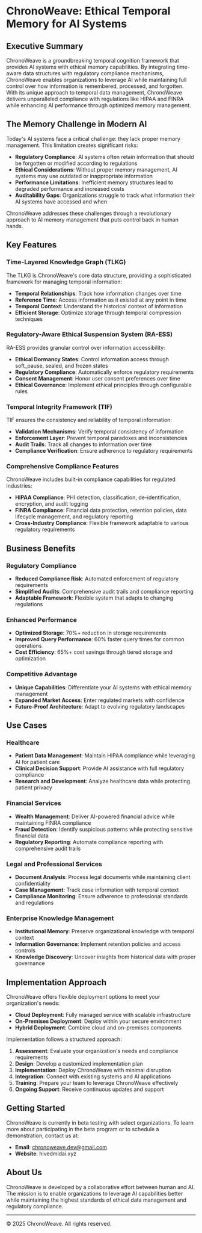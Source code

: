 # ChronoWeave: Ethical Temporal Memory for AI Systems

## Executive Summary

ChronoWeave is a groundbreaking temporal cognition framework that provides AI systems with ethical memory capabilities. By integrating time-aware data structures with regulatory compliance mechanisms, ChronoWeave enables organizations to leverage AI while maintaining full control over how information is remembered, processed, and forgotten. With its unique approach to temporal data management, ChronoWeave delivers unparalleled compliance with regulations like HIPAA and FINRA while enhancing AI performance through optimized memory management.

## The Memory Challenge in Modern AI

Today's AI systems face a critical challenge: they lack proper memory management. This limitation creates significant risks:

- **Regulatory Compliance**: AI systems often retain information that should be forgotten or modified according to regulations
- **Ethical Considerations**: Without proper memory management, AI systems may use outdated or inappropriate information
- **Performance Limitations**: Inefficient memory structures lead to degraded performance and increased costs
- **Auditability Gaps**: Organizations struggle to track what information their AI systems have accessed and when

ChronoWeave addresses these challenges through a revolutionary approach to AI memory management that puts control back in human hands.

## Key Features

### Time-Layered Knowledge Graph (TLKG)

The TLKG is ChronoWeave's core data structure, providing a sophisticated framework for managing temporal information:

- **Temporal Relationships**: Track how information changes over time
- **Reference Time**: Access information as it existed at any point in time
- **Temporal Context**: Understand the historical context of information
- **Efficient Storage**: Optimize storage through temporal compression techniques

### Regulatory-Aware Ethical Suspension System (RA-ESS)

RA-ESS provides granular control over information accessibility:

- **Ethical Dormancy States**: Control information access through soft_pause, sealed, and frozen states
- **Regulatory Compliance**: Automatically enforce regulatory requirements
- **Consent Management**: Honor user consent preferences over time
- **Ethical Governance**: Implement ethical principles through configurable rules

### Temporal Integrity Framework (TIF)

TIF ensures the consistency and reliability of temporal information:

- **Validation Mechanisms**: Verify temporal consistency of information
- **Enforcement Layer**: Prevent temporal paradoxes and inconsistencies
- **Audit Trails**: Track all changes to information over time
- **Compliance Verification**: Ensure adherence to regulatory requirements

### Comprehensive Compliance Features

ChronoWeave includes built-in compliance capabilities for regulated industries:

- **HIPAA Compliance**: PHI detection, classification, de-identification, encryption, and audit logging
- **FINRA Compliance**: Financial data protection, retention policies, data lifecycle management, and regulatory reporting
- **Cross-Industry Compliance**: Flexible framework adaptable to various regulatory requirements

## Business Benefits

### Regulatory Compliance

- **Reduced Compliance Risk**: Automated enforcement of regulatory requirements
- **Simplified Audits**: Comprehensive audit trails and compliance reporting
- **Adaptable Framework**: Flexible system that adapts to changing regulations

### Enhanced Performance

- **Optimized Storage**: 70%+ reduction in storage requirements
- **Improved Query Performance**: 60% faster query times for common operations
- **Cost Efficiency**: 65%+ cost savings through tiered storage and optimization

### Competitive Advantage

- **Unique Capabilities**: Differentiate your AI systems with ethical memory management
- **Expanded Market Access**: Enter regulated markets with confidence
- **Future-Proof Architecture**: Adapt to evolving regulatory landscapes

## Use Cases

### Healthcare

- **Patient Data Management**: Maintain HIPAA compliance while leveraging AI for patient care
- **Clinical Decision Support**: Provide AI assistance with full regulatory compliance
- **Research and Development**: Analyze healthcare data while protecting patient privacy

### Financial Services

- **Wealth Management**: Deliver AI-powered financial advice while maintaining FINRA compliance
- **Fraud Detection**: Identify suspicious patterns while protecting sensitive financial data
- **Regulatory Reporting**: Automate compliance reporting with comprehensive audit trails

### Legal and Professional Services

- **Document Analysis**: Process legal documents while maintaining client confidentiality
- **Case Management**: Track case information with temporal context
- **Compliance Monitoring**: Ensure adherence to professional standards and regulations

### Enterprise Knowledge Management

- **Institutional Memory**: Preserve organizational knowledge with temporal context
- **Information Governance**: Implement retention policies and access controls
- **Knowledge Discovery**: Uncover insights from historical data with proper governance

## Implementation Approach

ChronoWeave offers flexible deployment options to meet your organization's needs:

- **Cloud Deployment**: Fully managed service with scalable infrastructure
- **On-Premises Deployment**: Deploy within your secure environment
- **Hybrid Deployment**: Combine cloud and on-premises components

Implementation follows a structured approach:

1. **Assessment**: Evaluate your organization's needs and compliance requirements
2. **Design**: Develop a customized implementation plan
3. **Implementation**: Deploy ChronoWeave with minimal disruption
4. **Integration**: Connect with existing systems and AI applications
5. **Training**: Prepare your team to leverage ChronoWeave effectively
6. **Ongoing Support**: Receive continuous updates and support

## Getting Started

ChronoWeave is currently in beta testing with select organizations. To learn more about participating in the beta program or to schedule a demonstration, contact us at:

- **Email**: chronoweave.dev@gmail.com  
- **Website**: hivedmidai.xyz

## About Us

ChronoWeave is developed by a collaborative effort between human and AI. The mission is to enable organizations to leverage AI capabilities better while maintaining the highest standards of ethical data management and regulatory compliance.

---

© 2025 ChronoWeave. All rights reserved.
